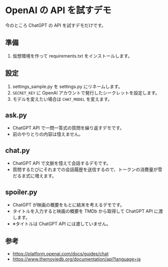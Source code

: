 # OpenAI の API を試すデモ

今のところ ChatGPT の API を試すデモだけです。

## 準備

1. 仮想環境を作って requirements.txt をインストールします。

## 設定

1. settings_sample.py を settings.py にリネームします。
1. `SECRET_KEY` に OpenAI アカウントで発行したシークレットを設定します。
1. モデルを変えたい場合は `CHAT_MODEL` を変えます。

## ask.py

- ChatGPT API で一問一答式の質問を繰り返すデモです。
- 前のやりとりの内容は憶えません。

## chat.py

- ChatGPT API で文脈を憶えて会話するデモです。
- 質問するたびにそれまでの会話履歴を送信するので、トークンの消費量が雪だるま式に増えます。

## spoiler.py

- ChatGPT が映画の概要をもとに結末を考えるデモです。
- タイトルを入力すると映画の概要を TMDb から取得して ChatGPT API に渡します。
- ※タイトルは ChatGPT API には渡していません。

## 参考

- https://platform.openai.com/docs/guides/chat
- https://www.themoviedb.org/documentation/api?language=ja

